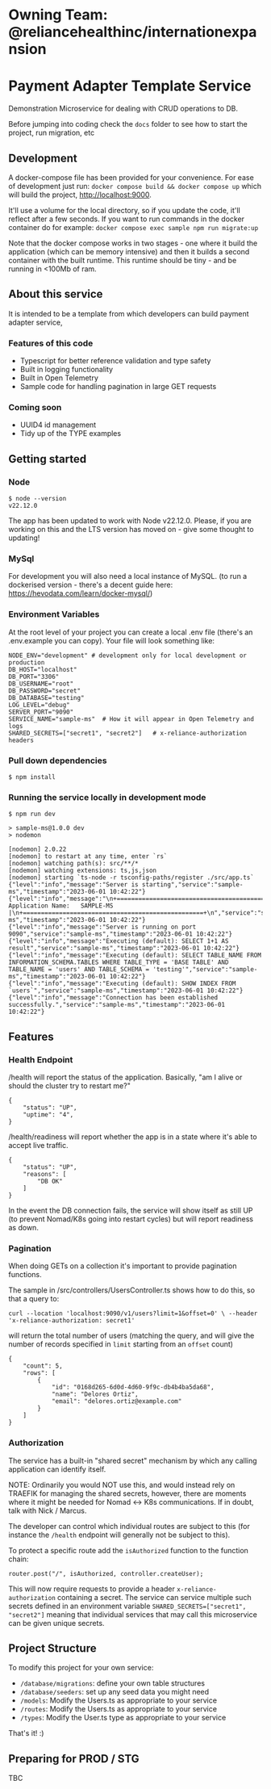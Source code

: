 # Owning Team: @reliancehealthinc/internationexpansion


# Payment Adapter Template Service

Demonstration Microservice for dealing with CRUD operations to DB.

Before jumping into coding check the `docs` folder to see how to start the project, run migration, etc

## Development

A docker-compose file has been provided for your convenience. For ease of development just run: `docker compose build && docker compose up`
which will build the project, [http://localhost:9000](http://localhost:9000).

It'll use a volume for the local directory, so if you update the code, it'll reflect after a few seconds. If you want to
run commands in the docker container do for example: `docker compose exec sample npm run migrate:up`

Note that the docker compose works in two stages - one where it build the application (which can be memory intensive) and then it builds a second container with the built runtime.   This runtime should be tiny - and be running in <100Mb of ram.

## About this service

It is intended to be a template from which developers can build payment adapter service,

### Features of this code

- Typescript for better reference validation and type safety
- Built in logging functionality
- Built in Open Telemetry
- Sample code for handling pagination in large GET requests

### Coming soon

- UUID4 id management
- Tidy up of the TYPE examples

## Getting started

### Node

```
$ node --version
v22.12.0
```

The app has been updated to work with Node v22.12.0.
Please, if you are working on this and the LTS version has moved on - give some thought to updating!

### MySql

For development you will also need a local instance of MySQL. (to run a dockerised version - there's a decent guide
here: https://hevodata.com/learn/docker-mysql/)

### Environment Variables

At the root level of your project you can create a local .env file (there's an .env.example you can copy). Your file
will look something like:

```
NODE_ENV="development" # development only for local development or production
DB_HOST="localhost"
DB_PORT="3306"
DB_USERNAME="root"
DB_PASSWORD="secret"
DB_DATABASE="testing"
LOG_LEVEL="debug"
SERVER_PORT="9090"
SERVICE_NAME="sample-ms"  # How it will appear in Open Telemetry and logs
SHARED_SECRETS=["secret1", "secret2"]   # x-reliance-authorization headers
```

### Pull down dependencies

```
$ npm install
```

### Running the service locally in development mode

```
$ npm run dev

> sample-ms@1.0.0 dev
> nodemon

[nodemon] 2.0.22
[nodemon] to restart at any time, enter `rs`
[nodemon] watching path(s): src/**/*
[nodemon] watching extensions: ts,js,json
[nodemon] starting `ts-node -r tsconfig-paths/register ./src/app.ts`
{"level":"info","message":"Server is starting","service":"sample-ms","timestamp":"2023-06-01 10:42:22"}
{"level":"info","message":"\n+==================================================+\n| Application Name:   SAMPLE-MS                    |\n+==================================================+\n","service":"sample-ms","timestamp":"2023-06-01 10:42:22"}
{"level":"info","message":"Server is running on port 9090","service":"sample-ms","timestamp":"2023-06-01 10:42:22"}
{"level":"info","message":"Executing (default): SELECT 1+1 AS result","service":"sample-ms","timestamp":"2023-06-01 10:42:22"}
{"level":"info","message":"Executing (default): SELECT TABLE_NAME FROM INFORMATION_SCHEMA.TABLES WHERE TABLE_TYPE = 'BASE TABLE' AND TABLE_NAME = 'users' AND TABLE_SCHEMA = 'testing'","service":"sample-ms","timestamp":"2023-06-01 10:42:22"}
{"level":"info","message":"Executing (default): SHOW INDEX FROM `users`","service":"sample-ms","timestamp":"2023-06-01 10:42:22"}
{"level":"info","message":"Connection has been established successfully.","service":"sample-ms","timestamp":"2023-06-01 10:42:22"}

```

## Features

### Health Endpoint

/health will report the status of the application. Basically, "am I alive or should the cluster try to restart me?"

```
{
    "status": "UP",
    "uptime": "4",
}
```

/health/readiness will report whether the app is in a state where it's able to accept live traffic.

```
{
    "status": "UP",
    "reasons": [
        "DB OK"
    ]
}
```

In the event the DB connection fails, the service will show itself as still UP (to prevent Nomad/K8s going into restart
cycles) but will report readiness as down.

### Pagination

When doing GETs on a collection it's important to provide pagination functions.

The sample in /src/controllers/UsersController.ts shows how to do this, so that a query to:

`curl --location 'localhost:9090/v1/users?limit=1&offset=0' \ --header 'x-reliance-authorization: secret1'`

will return the total number of users (matching the query, and will give the number of records specified in `limit`
starting from an `offset` count)

```
{
    "count": 5,
    "rows": [
        {
            "id": "0168d265-6d0d-4d60-9f9c-db4b4ba5da68",
            "name": "Delores Ortiz",
            "email": "delores.ortiz@example.com"
        }
    ]
}
```

### Authorization

The service has a built-in "shared secret" mechanism by which any calling application can identify itself.

NOTE: Ordinarily you would NOT use this, and would instead rely on TRAEFIK for managing the shared secrets, however, there are moments where it might be needed for Nomad <-> K8s communications.  If in doubt, talk with Nick / Marcus.


The developer can control which individual routes are subject to this (for instance the `/health` endpoint will
generally not be subject to this).

To protect a specific route add the `isAuthorized` function to the function chain:

```
router.post("/", isAuthorized, controller.createUser);
```

This will now require requests to provide a header `x-reliance-authorization` containing a secret. The service can
service multiple such secrets defined in an environment variable `SHARED_SECRETS=["secret1", "secret2"]` meaning that
individual services that may call this microservice can be given unique secrets.

## Project Structure

To modify this project for your own service:

- `/database/migrations`: define your own table structures
- `/database/seeders`: set up any seed data you might need
- `/models`: Modify the Users.ts as appropriate to your service
- `/routes`: Modify the Users.ts as appropriate to your service
- `/types`: Modify the User.ts type as appropriate to your service

That's it! :)

## Preparing for PROD / STG

TBC
